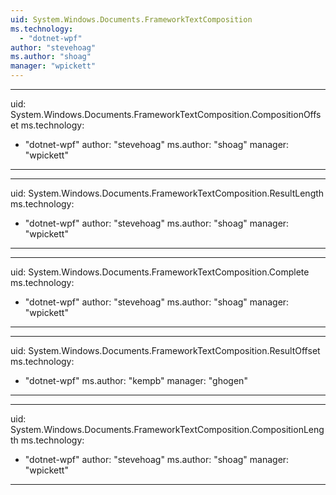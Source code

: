 ```yaml
---
uid: System.Windows.Documents.FrameworkTextComposition
ms.technology: 
  - "dotnet-wpf"
author: "stevehoag"
ms.author: "shoag"
manager: "wpickett"
---
```


---
uid: System.Windows.Documents.FrameworkTextComposition.CompositionOffset
ms.technology: 
  - "dotnet-wpf"
author: "stevehoag"
ms.author: "shoag"
manager: "wpickett"
---

---
uid: System.Windows.Documents.FrameworkTextComposition.ResultLength
ms.technology: 
  - "dotnet-wpf"
author: "stevehoag"
ms.author: "shoag"
manager: "wpickett"
---

---
uid: System.Windows.Documents.FrameworkTextComposition.Complete
ms.technology: 
  - "dotnet-wpf"
author: "stevehoag"
ms.author: "shoag"
manager: "wpickett"
---

---
uid: System.Windows.Documents.FrameworkTextComposition.ResultOffset
ms.technology: 
  - "dotnet-wpf"
ms.author: "kempb"
manager: "ghogen"
---

---
uid: System.Windows.Documents.FrameworkTextComposition.CompositionLength
ms.technology: 
  - "dotnet-wpf"
author: "stevehoag"
ms.author: "shoag"
manager: "wpickett"
---
